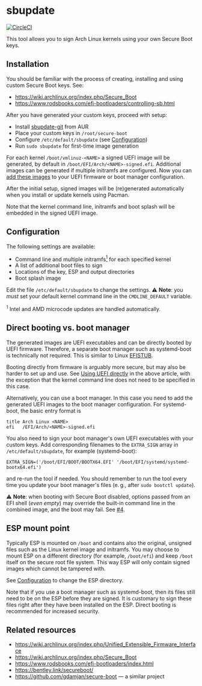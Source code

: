# sbupdate

[![CircleCI](https://circleci.com/gh/andreyv/sbupdate.svg?style=shield)](https://circleci.com/gh/andreyv/sbupdate)

This tool allows you to sign Arch Linux kernels using your own Secure Boot keys.

## Installation

You should be familiar with the process of creating, installing and using
custom Secure Boot keys. See:
* https://wiki.archlinux.org/index.php/Secure_Boot
* https://www.rodsbooks.com/efi-bootloaders/controlling-sb.html

After you have generated your custom keys, proceed with setup:
* Install [sbupdate-git](https://aur.archlinux.org/packages/sbupdate-git/) from AUR
* Place your custom keys in `/root/secure-boot`
* Configure `/etc/default/sbupdate` (see [Configuration](#configuration))
* Run `sudo sbupdate` for first-time image generation

For each kernel `/boot/vmlinuz-<NAME>` a signed UEFI image will be generated,
by default in `/boot/EFI/Arch/<NAME>-signed.efi`. Additional images can be
generated if multiple initramfs are configured. Now you can
[add these images](#direct-booting-vs-boot-manager) to your UEFI firmware or
boot manager configuration.

After the initial setup, signed images will be (re)generated automatically when
you install or update kernels using Pacman.

Note that the kernel command line, initramfs and boot splash will be embedded in
the signed UEFI image.

## Configuration

The following settings are available:
* Command line and multiple initramfs[<sup>1</sup>](#ucode) for each specified kernel
* A list of additional boot files to sign
* Locations of the key, ESP and output directories
* Boot splash image

Edit the file `/etc/default/sbupdate` to change the settings. ⚠️ **Note**: you _must_
set your default kernel command line in the `CMDLINE_DEFAULT` variable.

<a name="ucode"><sup>1</sup></a> Intel and AMD microcode updates are handled
automatically.

## Direct booting vs. boot manager

The generated images are UEFI executables and can be directly booted by UEFI
firmware. Therefore, a separate boot manager such as systemd-boot is technically
not required. This is similar to Linux [EFISTUB](https://wiki.archlinux.org/index.php/EFISTUB).

Booting directly from firmware is arguably more secure, but may also be harder
to set up and use. See [Using UEFI directly](https://wiki.archlinux.org/index.php/EFISTUB#Using_UEFI_directly)
in the above article, with the exception that the kernel command line does not
need to be specified in this case.

Alternatively, you can use a boot manager. In this case you need to add the generated UEFI
images to the boot manager configuration. For systemd-boot, the basic entry
format is

    title Arch Linux <NAME>
    efi   /EFI/Arch/<NAME>-signed.efi

You also need to sign your boot manager's own UEFI executables with your
custom keys. Add corresponding filenames to the `EXTRA_SIGN` array in
`/etc/default/sbupdate`, for example (systemd-boot):

    EXTRA_SIGN=('/boot/EFI/BOOT/BOOTX64.EFI' '/boot/EFI/systemd/systemd-bootx64.efi')

and re-run the tool if needed. You should remember to run the tool every time
you update your boot manager's files (e. g., after `sudo bootctl update`).

⚠️ **Note**: when booting with Secure Boot disabled, options passed from an EFI shell
(_even empty_) may override the built-in command line in the combined image, and
the boot may fail. See [#4](https://github.com/andreyv/sbupdate/issues/4).


## ESP mount point

Typically ESP is mounted on `/boot` and contains also the original, unsigned
files such as the Linux kernel image and initramfs. You may choose to mount ESP
on a different directory (for example, `/boot/efi`) and keep `/boot` itself on
the secure root file system. This way ESP will only contain signed images which
cannot be tampered with.

See [Configuration](#configuration) to change the ESP directory.

Note that if you use a boot manager such as systemd-boot, then its files still
need to be on the ESP before they are signed. It is customary to sign these
files right after they have been installed on the ESP. Direct booting is
recommended for increased security.

## Related resources

* https://wiki.archlinux.org/index.php/Unified_Extensible_Firmware_Interface
* https://wiki.archlinux.org/index.php/Secure_Boot
* https://www.rodsbooks.com/efi-bootloaders/index.html
* https://bentley.link/secureboot/
* https://github.com/gdamjan/secure-boot — a similar project
